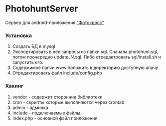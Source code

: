 # PhotohuntServer
Сервер для android-приложения ["Фотокросс"](https://play.google.com/store/apps/details?id=ru.neverdark.photohunt)

### Установка
1. Создать БД в mysql
2. Экспортировать в нее запросы из папки sql. Сначала photohunt.sql, потом поочередно update_N.sql. Либо отредактровать sql/install.sh и запустить его.
3. Содержимое папки www положить в директорию доступную апачу
4. Отредактировать файл include/config.php

### Хакинг
1. vendor - содержит сторонние библиотеки
2. cron - скрипты которые выполняются через crontab
3. admin - админка
4. include - подключаемые файлы
5. index.php - основной файл приложения
